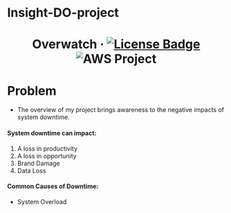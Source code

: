 # Insight-DO-project

# <div align="center">Overwatch &middot; [![License Badge](https://img.shields.io/github/license/adamalston/Overwatch?color=white)](LICENSE) ![AWS Project](https://img.shields.io/badge/-Project-informational?style=flat&logo=amazon-aws&logoColor=232F3E&color=white)</div>

# Problem

- The overview of my project brings awareness to the negative impacts of system downtime.  
#### System downtime can impact:
  1. A loss in productivity
  2. A loss in opportunity
  3. Brand Damage
  4. Data Loss
  
  
#### Common Causes of Downtime:
 - System Overload
